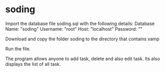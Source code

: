 # soding
Import the database file soding.sql with the following details:
Database Name: "soding"
Username: "root"
Host: "localhost"
Password: "" 

Download and copy the folder soding to the directory that contains xamp

Run the file.

The program allows anyone to add task, delete and also edit task. Its also displays the list of all task.
